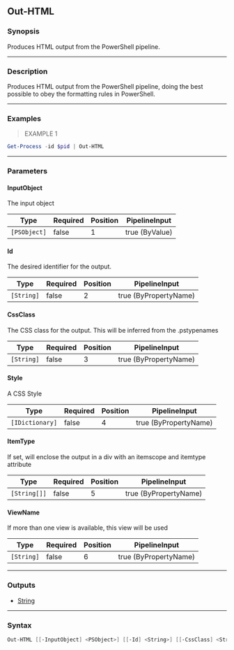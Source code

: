 Out-HTML
--------

### Synopsis
Produces HTML output from the PowerShell pipeline.

---

### Description

Produces HTML output from the PowerShell pipeline, doing the best possible to obey the formatting rules in PowerShell.

---

### Examples
> EXAMPLE 1

```PowerShell
Get-Process -id $pid | Out-HTML
```

---

### Parameters
#### **InputObject**
The input object

|Type        |Required|Position|PipelineInput |
|------------|--------|--------|--------------|
|`[PSObject]`|false   |1       |true (ByValue)|

#### **Id**
The desired identifier for the output.

|Type      |Required|Position|PipelineInput        |
|----------|--------|--------|---------------------|
|`[String]`|false   |2       |true (ByPropertyName)|

#### **CssClass**
The CSS class for the output.  This will be inferred from the .pstypenames

|Type      |Required|Position|PipelineInput        |
|----------|--------|--------|---------------------|
|`[String]`|false   |3       |true (ByPropertyName)|

#### **Style**
A CSS Style

|Type           |Required|Position|PipelineInput        |
|---------------|--------|--------|---------------------|
|`[IDictionary]`|false   |4       |true (ByPropertyName)|

#### **ItemType**
If set, will enclose the output in a div with an itemscope and itemtype attribute

|Type        |Required|Position|PipelineInput        |
|------------|--------|--------|---------------------|
|`[String[]]`|false   |5       |true (ByPropertyName)|

#### **ViewName**
If more than one view is available, this view will be used

|Type      |Required|Position|PipelineInput        |
|----------|--------|--------|---------------------|
|`[String]`|false   |6       |true (ByPropertyName)|

---

### Outputs
* [String](https://learn.microsoft.com/en-us/dotnet/api/System.String)

---

### Syntax
```PowerShell
Out-HTML [[-InputObject] <PSObject>] [[-Id] <String>] [[-CssClass] <String>] [[-Style] <IDictionary>] [[-ItemType] <String[]>] [[-ViewName] <String>] [<CommonParameters>]
```
